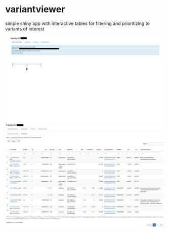 # variantviewer
simple shiny app with interactive tables for filtering and prioritizing to variants of interest


![](/resources/screenshot1.png)
![](/resources/screenshot2.png)







